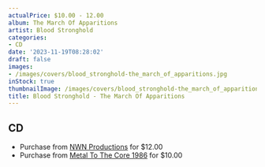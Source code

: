 ```yaml
---
actualPrice: $10.00 - 12.00
album: The March Of Apparitions
artist: Blood Stronghold
categories:
- CD
date: '2023-11-19T08:28:02'
draft: false
images:
- /images/covers/blood_stronghold-the_march_of_apparitions.jpg
inStock: true
thumbnailImage: /images/covers/blood_stronghold-the_march_of_apparitions-thumb.jpg
title: Blood Stronghold - The March Of Apparitions
---
```


## CD
* Purchase from [NWN Productions](http://shop.nwnprod.com/index.php?route=product/product&path=93&product_id=27844&sort=pd.name&order=ASC) for $12.00
* Purchase from [Metal To The Core 1986](https://metaltothecore1986.com/shop/blood-stronghold-the-march-of-apparitions-cd/) for $10.00
